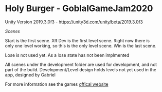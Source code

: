 # Holy Burger - GoblalGameJam2020

Unity Version 2019.3.0f3 - https://unity3d.com/unity/beta/2019.3.0f3

*Scenes*

Start is the first scene.
XR Dev is the first level scene. Right now there is only one level working, so this is the only level scene.
Win is the last scene.

Lose is not used yet. As a lose state has not been implmented

All scenes under the development folder are used for development, and not part of the build.
Development/Level design holds levels not yet used in the app, designed by Gabriel

For more information see the games [offical website](https://sites.google.com/brennanhatton.com/holyburger/home)
